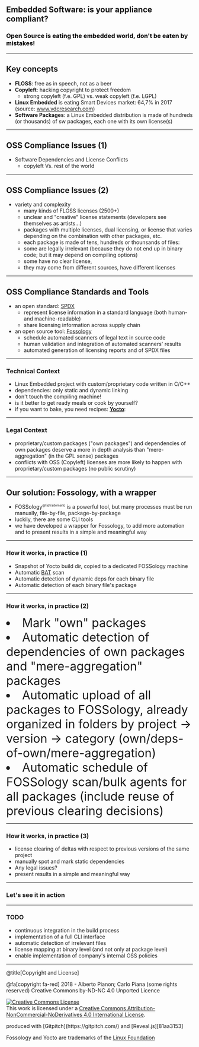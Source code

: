 
## Embedded Software: is your appliance compliant? 

<h3 style="color: black;"> Open Source is eating the embedded world, don't be eaten by mistakes!</h3>

---

## Key concepts

- **FLOSS**: free as in speech, not as a beer
- **Copyleft**: hacking copyright to protect freedom
    - strong copyleft (f.e. GPL) vs. weak copyleft (f.e. LGPL)
- **Linux Embedded** is eating Smart Devices market: 64,7% in 2017 (source: www.vdcresearch.com)
- **Software Packages**: a Linux Embedded distribution is made of hundreds (or thousands) of sw packages, each one with its own license(s) 
    
---

## OSS Compliance Issues (1)

- Software Dependencies and License Conflicts
    - copyleft Vs. rest of the world

---

## OSS Compliance Issues (2)

- variety and complexity
    - many kinds of FLOSS licenses (2500+)
    - unclear and "creative" license statements (developers see themselves as artists...)
    - packages with multiple licenses, dual licensing, or license that varies depending on the combination with other packages, etc.
    - each package is made of tens, hundreds or thounsands of files:
     - some are legally irrelevant (because they do not end up in binary code; but it may depend on compiling options) 
     - some have no clear license, 
     - they may come from different sources, have different licenses
 
---

## OSS Compliance Standards and Tools

- an open standard: [SPDX](https://spdx.org)
    - represent license information in a standard language (both human- and machine-readable)
    - share licensing information across supply chain
- an open source tool: [Fossology](https://www.fossology.org/) 
    - schedule automated scanners of legal text in source code
    - human validation and integration of automated scanners' results
    - automated generation of licensing reports and of SPDX files

---

### Technical Context

- Linux Embedded project with custom/proprietary code written in C/C++
- dependencies: only static and dynamic linking
- don't touch the compiling machine! 
- is it better to get ready meals or cook by yourself? 
- if you want to bake, you need recipes: [**Yocto**](https://www.yoctoproject.org/ecosystem/members/): 

---

### Legal Context

- proprietary/custom packages ("own packages") and dependencies of own packages deserve a more in depth analysis than "mere-aggregation" (in the GPL sense) packages
- conflicts with OSS (Copyleft) licenses are more likely to happen with proprietary/custom packages (no public scrutiny)

---

## Our solution: Fossology, with a wrapper 

- FOSSology<sup style="font-size: 0.6em;">@fa[trademark]</sup>  is a powerful tool, but many processes must be run manually, file-by-file, package-by-package
- luckily, there are some CLI tools
- we have developed a wrapper for Fossology, to add more automation and to present results in a simple and meaningful way

---

### How it works, in practice (1)

- Snapshot of Yocto build dir, copied to a dedicated FOSSology machine
- Automatic [BAT](http://www.binaryanalysis.org/) scan
- Automatic detection of dynamic deps for each binary file
- Automatic detection of each binary file's package

---

### How it works, in practice (2)

<li style="font-size:xx-large">Mark "own" packages</li>
<li style="font-size:xx-large">Automatic detection of dependencies of own packages and "mere-aggregation" packages</li>
<li style="font-size:xx-large">Automatic upload of all packages to FOSSology, already organized in folders by project -> version -> category (own/deps-of-own/mere-aggregation)</li>
<li style="font-size:xx-large">Automatic schedule of FOSSology scan/bulk agents for all packages (include reuse of previous clearing decisions)</li>

---

### How it works, in practice (3)

- license clearing of deltas with respect to previous versions of the same project
- manually spot and mark static dependencies
- Any legal issues?
- present results in a simple and meaningful way

---
### Let's see it in action

---
### TODO

- continuous integration in the build process
- implementation of a full CLI interface</li>
- automatic detection of irrelevant files
- license mapping at binary level (and not only at package level)
- enable implementation of company's internal OSS policies

---
@title[Copyright and License]
<div class="bottom">
@fa[copyright fa-red] 2018 - Alberto Pianon; Carlo Piana (some rights reserved)   
Creative Commons by-ND-NC 4.0 Unported Licence

<a rel="license" href="http://creativecommons.org/licenses/by-nc-nd/4.0/"><img alt="Creative Commons License" style="border-width:0" src="https://i.creativecommons.org/l/by-nc-nd/4.0/88x31.png" /></a><br />This work is licensed under a <a rel="license" href="http://creativecommons.org/licenses/by-nc-nd/4.0/">Creative Commons Attribution-NonCommercial-NoDerivatives 4.0 International License</a>.

<p>produced with [Gitpitch](https://gitpitch.com/) and [Reveal.js][81aa3153]</p>

Fossology and Yocto are trademarks of the [Linux Foundation](https://www.linuxfoundation.org/)


</div>

  [81aa3153]: https://revealjs.com/ "Reveal"
